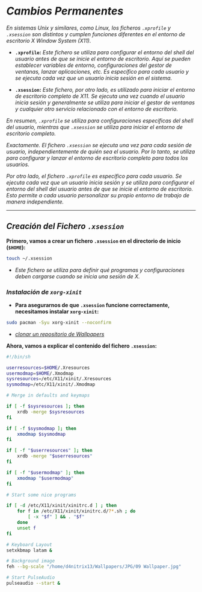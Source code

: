 <!-- Autor: Daniel Benjamin Perez Morales -->
<!-- GitHub: https://github.com/D4nitrix13 -->
<!-- Gitlab: https://gitlab.com/D4nitrix13 -->
<!-- Correo electrónico: danielperezdev@proton.me -->

# ***Cambios Permanentes***

*En sistemas Unix y similares, como Linux, los ficheros `.xprofile` y `.xsession` son distintos y cumplen funciones diferentes en el entorno de escritorio X Window System (X11).*

- **`.xprofile`:** *Este fichero se utiliza para configurar el entorno del shell del usuario antes de que se inicie el entorno de escritorio. Aquí se pueden establecer variables de entorno, configuraciones del gestor de ventanas, lanzar aplicaciones, etc. Es específico para cada usuario y se ejecuta cada vez que un usuario inicia sesión en el sistema.*

- **`.xsession`:** *Este fichero, por otro lado, es utilizado para iniciar el entorno de escritorio completo de X11. Se ejecuta una vez cuando el usuario inicia sesión y generalmente se utiliza para iniciar el gestor de ventanas y cualquier otro servicio relacionado con el entorno de escritorio.*

*En resumen, `.xprofile` se utiliza para configuraciones específicas del shell del usuario, mientras que `.xsession` se utiliza para iniciar el entorno de escritorio completo.*

*Exactamente. El fichero `.xsession` se ejecuta una vez para cada sesión de usuario, independientemente de quién sea el usuario. Por lo tanto, se utiliza para configurar y lanzar el entorno de escritorio completo para todos los usuarios.*

*Por otro lado, el fichero `.xprofile` es específico para cada usuario. Se ejecuta cada vez que un usuario inicia sesión y se utiliza para configurar el entorno del shell del usuario antes de que se inicie el entorno de escritorio. Esto permite a cada usuario personalizar su propio entorno de trabajo de manera independiente.*

---

## ***Creación del Fichero `.xsession`***

**Primero, vamos a crear un fichero `.xsession` en el directorio de inicio (`$HOME`):**

```bash
touch ~/.xsession
```

- *Este fichero se utiliza para definir qué programas y configuraciones deben cargarse cuando se inicia una sesión de X.*

### ***Instalación de `xorg-xinit`***

- **Para asegurarnos de que `.xsession` funcione correctamente, necesitamos instalar `xorg-xinit`:**

```bash
sudo pacman -Syu xorg-xinit --noconfirm
```

- [*clonar un repositorio de Wallpapers*](https://github.com/D4nitrix13/Wallpapers.git "https://github.com/D4nitrix13/Wallpapers.git")

**Ahora, vamos a explicar el contenido del fichero `.xsession`:**

```bash
#!/bin/sh

userresources=$HOME/.Xresources
usermodmap=$HOME/.Xmodmap
sysresources=/etc/X11/xinit/.Xresources
sysmodmap=/etc/X11/xinit/.Xmodmap

# Merge in defaults and keymaps

if [ -f $sysresources ]; then
    xrdb -merge $sysresources
fi

if [ -f $sysmodmap ]; then
    xmodmap $sysmodmap
fi

if [ -f "$userresources" ]; then
    xrdb -merge "$userresources"
fi

if [ -f "$usermodmap" ]; then
    xmodmap "$usermodmap"
fi

# Start some nice programs

if [ -d /etc/X11/xinit/xinitrc.d ] ; then
    for f in /etc/X11/xinit/xinitrc.d/?*.sh ; do
        [ -x "$f" ] && . "$f"
    done
    unset f
fi

# Keyboard Layout
setxkbmap latam &

# Background image
feh --bg-scale "/home/d4nitrix13/Wallpapers/JPG/09 Wallpaper.jpg"

# Start PulseAudio
pulseaudio --start &
```
